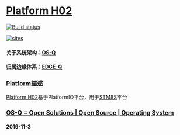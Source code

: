 ﻿# [Platform H02](https://github.com/OS-Q/H02)

[![Build status](https://ci.appveyor.com/api/projects/status/oa38wg4sop3j22mx?svg=true)](https://ci.appveyor.com/project/Qitas/h02)

[![sites](http://182.61.61.133/link/resources/OSQ.png)](http://www.OS-Q.com)

#### 关于系统架构：[OS-Q](https://github.com/OS-Q)
#### 归属边缘体系：[EDGE-Q](https://github.com/EDGE-Q)

### [Platform描述](https://github.com/OS-Q/H02/wiki) 

[Platform H02](https://github.com/OS-Q/H02)基于PlatformIO平台，用于[STM8S](https://github.com/sochub/STM8S)平台

### [OS-Q = Open Solutions | Open Source |  Operating System ](http://www.OS-Q.com/H02)
####  2019-11-3